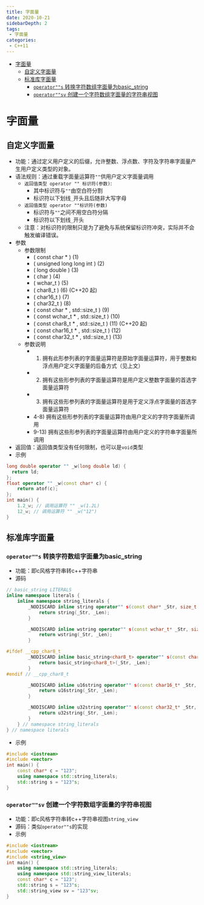 ```yaml
---
title: 字面量
date: 2020-10-21
sidebarDepth: 2
tags:
 - 字面量
categories:
 - C++11
---
```

- [字面量](#字面量)
  - [自定义字面量](#自定义字面量)
  - [标准库字面量](#标准库字面量)
    - [`operator""s` 转换字符数组字面量为basic_string](#operators-转换字符数组字面量为basic_string)
    - [`operator""sv` 创建一个字符数组字面量的字符串视图](#operatorsv-创建一个字符数组字面量的字符串视图)
# 字面量
## 自定义字面量
- 功能：通过定义用户定义的后缀，允许整数、浮点数、字符及字符串字面量产生用户定义类型的对象。
- 语法规则：通过重载字面量运算符`""`供用户定义字面量调用
  - `返回值类型 operator "" 标识符(参数)`:
    - 其中标识符与`""`由空白符分割
    - 标识符以下划线`_`开头且后随非大写字母
  - `返回值类型 operator ""标识符(参数)`
    - 标识符与`""`之间不用空白符分隔
    - 标识符以下划线`_`开头
  - 注意：对标识符的限制只是为了避免与系统保留标识符冲突，实际并不会触发编译错误。
- 参数
  - 参数限制
    - ( const char * )	(1)	
    - ( unsigned long long int )	(2)
    - ( long double )	(3)	
    - ( char )	(4)	
    - ( wchar_t )	(5)	
    - ( char8_t )	(6)	(C++20 起)
    - ( char16_t )	(7)	
    - ( char32_t )	(8)	
    - ( const char * , std::size_t )	(9)	
    - ( const wchar_t * , std::size_t )	(10)	
    - ( const char8_t * , std::size_t )	(11)	(C++20 起)
    - ( const char16_t * , std::size_t )	(12)	
    - ( const char32_t * , std::size_t )	(13)	
  - 参数说明
    - 1) 拥有此形参列表的字面量运算符是原始字面量运算符，用于整数和浮点用户定义字面量的后备方式（见上文）
    - 2) 拥有这些形参列表的字面量运算符是用户定义整数字面量的首选字面量运算符
    - 3) 拥有这些形参列表的字面量运算符是用于定义浮点字面量的首选字面量运算符
    - 4-8) 拥有这些形参列表的字面量运算符由用户定义的字符字面量所调用
    - 9-13) 拥有这些形参列表的字面量运算符由用户定义的字符串字面量所调用
- 返回值：返回值类型没有任何限制，也可以是`void`类型
- 示例
```cpp
long double operator "" _w(long double ld) { 
  return ld; 
};
float operator "" _w(const char* c) {
    return atof(c);
};
int main() {
    1.2_w; // 调用运算符 "" _w(1.2L)
    12_w; // 调用运算符 "" _w("12")
}
```
## 标准库字面量
### `operator""s` 转换字符数组字面量为basic_string
- 功能：即c风格字符串转c++字符串
- 源码
```cpp
// basic_string LITERALS
inline namespace literals {
    inline namespace string_literals {
        _NODISCARD inline string operator"" s(const char* _Str, size_t _Len) {
            return string(_Str, _Len);
        }

        _NODISCARD inline wstring operator"" s(const wchar_t* _Str, size_t _Len) {
            return wstring(_Str, _Len);
        }

#ifdef __cpp_char8_t
        _NODISCARD inline basic_string<char8_t> operator"" s(const char8_t* _Str, size_t _Len) {
            return basic_string<char8_t>(_Str, _Len);
        }
#endif // __cpp_char8_t

        _NODISCARD inline u16string operator"" s(const char16_t* _Str, size_t _Len) {
            return u16string(_Str, _Len);
        }

        _NODISCARD inline u32string operator"" s(const char32_t* _Str, size_t _Len) {
            return u32string(_Str, _Len);
        }
    } // namespace string_literals
} // namespace literals
```
- 示例
```cpp
#include <iostream>
#include <vector>
int main() {
	const char* c = "123";
	using namespace std::string_literals;
	std::string s = "123"s;
}
```
### `operator""sv` 创建一个字符数组字面量的字符串视图
- 功能：即c风格字符串转c++字符串视图`string_view`
- 源码：类似`operator""s`的实现
- 示例
```cpp
#include <iostream>
#include <vector>
#include <string_view>
int main() {
	using namespace std::string_literals;
	using namespace std::string_view_literals;
	const char* c = "123";
	std::string s = "123"s;
	std::string_view sv = "123"sv;
}